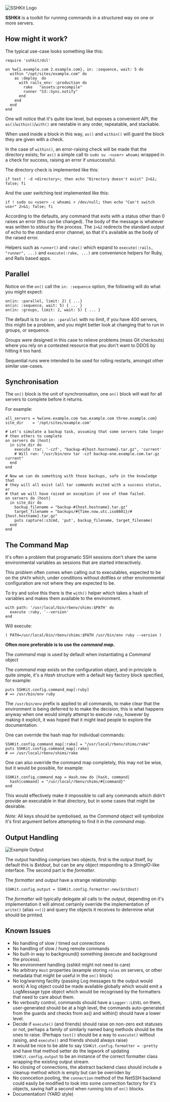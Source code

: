 ![SSHKit Logo](https://raw.github.com/wacku/sshkit/master/assets/images/logo.png)

**SSHKit** is a toolkit for running commands in a structured way on one or
more servers.

## How might it work?

The typical use-case looks something like this:

    require 'sshkit/dsl'

    on %w{1.example.com 2.example.com}, in: :sequence, wait: 5 do
      within "/opt/sites/example.com" do
        as :deploy  do
          with rails_env: :production do
            rake   "assets:precompile"
            runner "S3::Sync.notify"
          end
        end
      end
    end

One will notice that it's quite low level, but exposes a convenient API, the
`as()`/`within()`/`with()` are nestable in any order, repeatable, and stackable.

When used inside a block in this way, `as()` and `within()` will guard
the block they are given with a check.

In the case of `within()`, an error-raising check will be made that the directory
exists; for `as()` a simple call to `sudo su -<user> whoami` wrapped in a check for
success, raising an error if unsuccessful.

The directory check is implemented like this:

    if test ! -d <directory>; then echo "Directory doesn't exist" 2>&1; false; fi

And the user switching test implemented like this:

    if ! sudo su <user> -c whoami > /dev/null; then echo "Can't switch user" 2>&1; false; fi

According to the defaults, any command that exits with a status other than 0
raises an error (this can be changed). The body of the message is whatever was
written to *stdout* by the process. The `1>&2` redirects the standard output
of echo to the standard error channel, so that it's available as the body of
the raised error.

Helpers such as `runner()` and `rake()` which expand to `execute(:rails, "runner", ...)` and
`execute(:rake, ...)` are convenience helpers for Ruby, and Rails based apps.

## Parallel

Notice on the `on()` call the `in: :sequence` option, the following will do
what you might expect:

    on(in: :parallel, limit: 2) { ...}
    on(in: :sequence, wait: 5) { ... }
    on(in: :groups, limit: 2, wait: 5) { ... }

The default is to run `in: :parallel` with no limit, if you have 400 servers,
this might be a problem, and you might better look at changing that to run in
groups, or sequence.

Groups were designed in this case to relieve problems (mass Git checkouts)
where you rely on a contested resource that you don't want to DDOS by hitting
it too hard.

Sequential runs were intended to be used for rolling restarts, amongst other
similar use-cases.

## Synchronisation

The `on()` block is the unit of synchronisation, one `on()` block will wait
for all servers to complete before it returns.

For example:

    all_servers = %w{one.example.com two.example.com three.example.com}
    site_dir    = '/opt/sites/example.com'

    # Let's simulate a backup task, assuming that some servers take longer
    # then others to complete
    on servers do |host|
      in site_dir do
        execute :tar, '-czf', "backup-#{host.hostname}.tar.gz", 'current'
        # Will run: "/usr/bin/env tar -czf backup-one.example.com.tar.gz current"
      end
    end

    # Now we can do something with those backups, safe in the knowledge that
    # they will all exist (all tar commands exited with a success status, or
    # that we will have raised an exception if one of them failed.
    on servers do |host|
      in site_dir do
        backup_filename = "backup-#{host.hostname}.tar.gz"
        target_filename = "backups/#{Time.now.utc.iso8601}/#{host.hostname}.tar.gz"
        puts capture(:s3cmd, 'put', backup_filename, target_filename)
      end
    end

## The Command Map

It's often a problem that programatic SSH sessions don't share the same environmental
variables as sessions that are started interactively.

This problem often comes when calling out to executables, expected to be on
the `$PATH` which, under conditions without dotfiles or other environmental
configuration are not where they are expected to be.

To try and solve this there is the `with()` helper which takes a hash of variables and makes them
available to the environment.

    with path: '/usr/local/bin/rbenv/shims:$PATH' do
      execute :ruby, '--version'
    end

Will execute:

    ( PATH=/usr/local/bin/rbenv/shims:$PATH /usr/bin/env ruby --version )

**Often more preferable is to use the *command map*.**

The *command map* is used by default when instantiating a *Command* object

The *command map* exists on the configuration object, and in principle is
quite simple, it's a *Hash* structure with a default key factory block
specified, for example:

    puts SSHKit.config.command_map[:ruby]
    # => /usr/bin/env ruby

The `/usr/bin/env` prefix is applied to all commands, to make clear that the
environment is being deferred to to make the decision, this is what happens
anyway when one would simply attempt to execute `ruby`, however by making it
explicit, it was hoped that it might lead people to explore the documentation.

One can override the hash map for individual commands:

    SSHKit.config.command_map[:rake] = "/usr/local/rbenv/shims/rake"
    puts SSHKit.config.command_map[:rake]
    # => /usr/local/rbenv/shims/rake

One can also override the command map completely, this may not be wise, but it
would be possible, for example:

    SSHKit.config.command_map = Hash.new do |hash, command|
      hash[command] = "/usr/local/rbenv/shims/#{command}"
    end

This would effectively make it impossible to call any commands which didn't
provide an executable in that directory, but in some cases that might be
desirable.

*Note:* All keys should be symbolised, as the *Command* object will symbolize it's
first argument before attempting to find it in the *command map*.

## Output Handling

![Example Output](https://raw.github.com/wacku/sshkit/master/assets/images/example_output.png)

The output handling comprises two objects, first is the output itself, by
default this is *$stdout*, but can be any object responding to a
*StringIO*-like interface. The second part is the *formatter*.

The *formatter* and *output* have a strange relationship:

    SSHKit.config.output = SSHKit.config.formatter.new($stdout)

The *formatter* will typically delegate all calls to the *output*, depending
on it's implementation it will almost certainly override the implementation of
`write()` (alias `<<()`) and query the objects it receives to determine what
should be printed.


## Known Issues

* No handling of slow / timed out connections
* No handling of slow / hung remote commands
* No built-in way to background() something (execute and background the
  process).
* No environment handling (sshkit might not need to care)
* No arbitrary `Host` properties (example storing `roles` on servers, or other
  metadata that might be useful in the `on()` block)
* No log/warning facility (passing Log messages to the output would work)
  A log object could be made available globally which would emit a LogMessage
  type object which would be recognised by the formatters that need to care
  about them.
* No verbosity control, commands should have a `Logger::LEVEL` on them,
  user-generated should be at a high level, the commands auto-generated from
  the guards and checks from as() and within() should have a lower level.
* Decide if `execute()` (and friends) should raise on non-zero exit statuses or
  not, perhaps a family of similarly named bang methods should be the ones to
  raise. (Perhaps `test()` should be a way to `execute()` without raising, and
  `execute()` and friends should always raise)
* It would be nice to be able to say `SSHKit.config.formatter = :pretty` and
  have that method setter do the legwork of updating `SSHKit.config.output` to
  be an instance of the correct formatter class wrapping the existing output
  stream.
* No closing of connections, the abstract backend class should include a
  cleanup method which is empty but can be overriden by
* No conncetion pooling, the `connection` method of the NetSSH backend could
  easily be modified to look into some connection factory for it's objects,
  saving half a second when running lots of `on()` blocks.
* Documentation! (YARD style)
